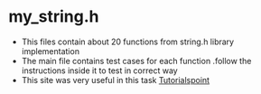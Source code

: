 # my_string.h
- This files contain about 20 functions from string.h library implementation <br>
- The main file contains test cases for each function .follow the instructions inside it to test in correct way <br>
- This site was very useful in this task <a href="https://www.tutorialspoint.com/c_standard_library/string_h.htm">Tutorialspoint <br>


